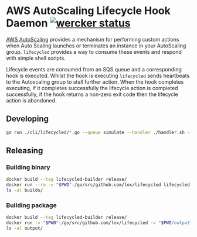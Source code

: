 AWS AutoScaling Lifecycle Hook Daemon [![wercker status](https://app.wercker.com/status/53e4d9070a3b038c7b6aa98b3a2294f1/s/master "wercker status")](https://app.wercker.com/project/byKey/53e4d9070a3b038c7b6aa98b3a2294f1)
=====================================

[AWS AutoScaling](https://docs.aws.amazon.com/AutoScaling/latest/DeveloperGuide/lifecycle-hooks.html) provides a mechanism for performing custom actions when Auto Scaling launches or terminates an instance in your AutoScaling group. `lifecycled` provides a way to consume these events and respond with simple shell scripts.

Lifecycle events are consumed from an SQS queue and a corresponding hook is executed. Whilst the hook is executing `lifecycled` sends heartbeats to the Autoscaling group to stall further action. When the hook completes executing, if it completes successfully the lifecycle action is completed successfully, if the hook returns a non-zero exit code then the lifecycle action is abandoned.

## Developing

```bash
go run ./cli/lifecycled/*.go --queue simulate --handler ./handler.sh --instanceid llamas
```

## Releasing
### Building binary
```bash
docker build --tag lifecycled-builder release/
docker run --rm -v "$PWD":/go/src/github.com/lox/lifecycled lifecycled-builder build.sh
ls -al builds/
```
### Building package

```bash
docker build --tag lifecycled-builder release/
docker run -v "$PWD":/go/src/github.com/lox/lifecycled -v "$PWD/output":/go/src/output -e LIFECYCLE_QUEUE=yourqueue -e AWS_REGION=yourregion lifecycled-builder pkg-builder.sh $VERSION
ls -al output/
```
